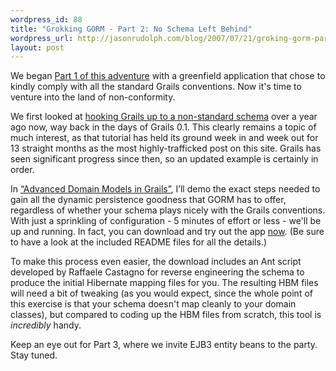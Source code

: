 ```yaml
--- 
wordpress_id: 88
title: "Grokking GORM - Part 2: No Schema Left Behind"
wordpress_url: http://jasonrudolph.com/blog/2007/07/21/groking-gorm-part-2-no-schema-left-behind/
layout: post
---
```

We began [Part 1 of this adventure](http://jasonrudolph.com/blog/2007/07/20/groking-gorm-part-1-conventional-thinking/ "Groking GORM - Part 1: Conventional Thinking") with a greenfield application that chose to kindly comply with all the standard Grails conventions.  Now it's time to venture into the land of non-conformity.  

We first looked at [hooking Grails up to a non-standard schema](http://jasonrudolph.com/blog/2006/06/20/hoisting-grails-to-your-legacy-db/ "Hoisting Grails to Your Legacy DB") over a year ago now, way back in the days of Grails 0.1.  This clearly remains a topic of much interest, as that tutorial has held its ground week in and week out for 13 straight months as the most highly-trafficked post on this site.  Grails has seen significant progress since then, so an updated example is certainly in order. 

In [“Advanced Domain Models in Grails”](http://www.nofluffjuststuff.com/speaker_topic_view.jsp?topicId=609), I’ll demo the exact steps needed to gain all the dynamic persistence goodness that GORM has to offer, regardless of whether your schema plays nicely with the Grails conventions.  With just a sprinkling of configuration - 5 minutes of effort or less - we'll be up and running.  In fact, you can download and try out the app [now](http://jasonrudolph.com/downloads/presentations/Advanced_Domain_Models_in_Grails-Example_Code.zip). (Be sure to have a look at the included README files for all the details.)

To make this process even easier, the download includes an Ant script developed by Raffaele Castagno for reverse engineering the schema to produce the initial Hibernate mapping files for you.  The resulting HBM files will need a bit of tweaking (as you would expect, since the whole point of this exercise is that your schema doesn't map cleanly to your domain classes), but compared to coding up the HBM files from scratch, this tool is *incredibly* handy.

Keep an eye out for Part 3, where we invite EJB3 entity beans to the party.  Stay tuned.

